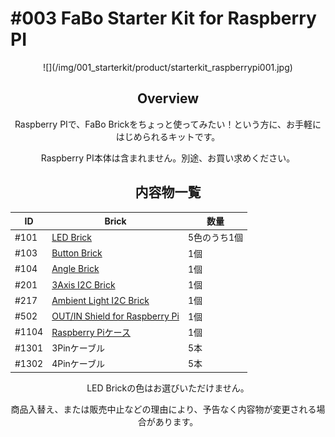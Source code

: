 # #003 FaBo Starter Kit for Raspberry PI

<center>
![](/img/001_starterkit/product/starterkit_raspberrypi001.jpg)
<!--COLORME-->

## Overview
Raspberry PIで、FaBo Brickをちょっと使ってみたい！という方に、お手軽にはじめられるキットです。

Raspberry PI本体は含まれません。別途、お買い求めください。

## 内容物一覧

|ID|Brick|数量|
|--|--|--|
|#101|[LED Brick](http://fabo.io/101_A.html)|5色のうち1個|
|#103|[Button Brick](http://fabo.io/103.html)|1個|
|#104|[Angle Brick](http://fabo.io/104.html)|1個|
|#201|[3Axis I2C Brick](http://fabo.io/201.html)|1個|
|#217|[Ambient Light I2C Brick](http://fabo.io/217.html)|1個|
|#502|[OUT/IN Shield for Raspberry Pi](http://fabo.io/502.html)|1個|
|#1104|[Raspberry Piケース](http://fabo.io/1104.html)|1個|
|#1301|3Pinケーブル|5本|
|#1302|4Pinケーブル|5本|

LED Brickの色はお選びいただけません。

商品入替え、または販売中止などの理由により、予告なく内容物が変更される場合があります。
